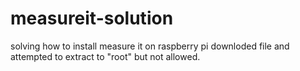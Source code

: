 # measureit-solution
solving how to install measure it on raspberry pi
downloded file and attempted to extract to "root" but not allowed.
